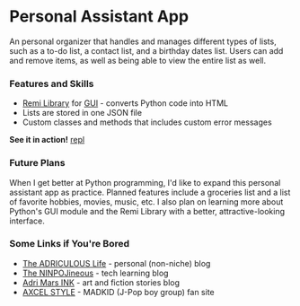# Personal Assistant App
An personal organizer that handles and manages different types of lists, such as a to-do list, a contact list, and a birthday dates list. Users can add and remove items, as well as being able to view the entire list as well.

### Features and Skills
- [Remi Library](https://www.remigui.com/) for [GUI](https://docs.python.org/3/faq/gui.html) - converts Python code into HTML
- Lists are stored in one JSON file
- Custom classes and methods that includes custom error messages

**See it in action!** [repl](https://repl.it/@adriculous/Personal-Assistant-App)

### Future Plans
When I get better at Python programming, I'd like to expand this personal assistant app as practice. Planned features include a groceries list and a list of favorite hobbies, movies, music, etc. I also plan on learning more about Python's GUI module and the Remi Library with a better, attractive-looking interface.

### Some Links if You're Bored
- [The ADRICULOUS Life](https://adriculous.life) - personal (non-niche) blog
- [The NINPOJineous](https://ninpojineous.ninja) - tech learning blog
- [Adri Mars INK](https://adrimars.ink) - art and fiction stories blog
- [AXCEL STYLE](https://axcel.style) - MADKID (J-Pop boy group) fan site
